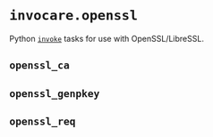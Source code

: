 # `invocare.openssl`

Python [`invoke`](http://www.pyinvoke.org/) tasks for use with OpenSSL/LibreSSL.


## `openssl_ca`


## `openssl_genpkey`


## `openssl_req`
